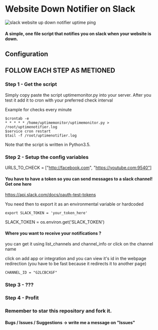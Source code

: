 # Website Down Notifier on Slack


<img src="https://raw.githubusercontent.com/AndreiD/SlackUptimeMonitor/master/slackmonitor.JPG" alt="slack website up down notifier uptime ping"/>

#### A simple, one file script that notifies you on slack when your website is down.

## Configuration
## FOLLOW EACH STEP AS METIONED ## 
### Step 1 - Get the script

Simply copy paste the script uptimemonitor.py into your server. After you test it add it to cron with your preferred check interval

Example for checks every minute
~~~~
$crontab -e
* * * * * /home/uptimemonitor/uptimemonitor.py > /root/uptimenotifier.log
$service cron restart
$tail -f /root/uptimenotifier.log
~~~~

Note that the script is written in Python3.5.

### Step 2 -  Setup the config variables


URLS_TO_CHECK = ["http://facebook.com",
                 "https://youtube.com:9540"]

#### You have to have a token so you can send messages to a slack channel! Get one here
https://api.slack.com/docs/oauth-test-tokens

You need then to export it as an environmental variable or hardcoded

~~~~
export SLACK_TOKEN = 'your_token_here'
~~~~

SLACK_TOKEN = os.environ.get('SLACK_TOKEN')

#### Where you want to receive your notifications ?

you can get it using list_channels and channel_info or click on the channel name

click on add app or integration and you can view it's id in the webpage redirection (you have to be fast because it redirects it to another page)

~~~~
CHANNEL_ID = "G2LCBCXGF"
~~~~


### Step 3 - ???

### Step 4 - Profit

### Remember to star this repository and fork it.

#### Bugs / Issues / Suggestions -> write me a message on "Issues"



